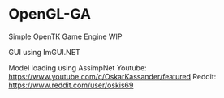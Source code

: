 # OpenGL-GA
Simple OpenTK Game Engine WIP

GUI using ImGUI.NET

Model loading using AssimpNet
Youtube: https://www.youtube.com/c/OskarKassander/featured
Reddit: https://www.reddit.com/user/oskis69

